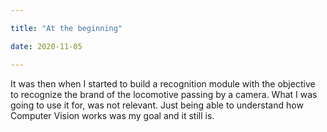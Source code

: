 ```yaml
---

title: "At the beginning"

date: 2020-11-05

---
```


It was then when I started to build a recognition module with the objective to recognize the brand of the locomotive passing by a camera. 
What I was going to use it for, was not relevant. Just being able to understand how Computer Vision works was my goal and it still is.

